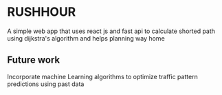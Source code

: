 # RUSHHOUR

A simple web app that uses react js and fast api to calculate shorted path using dijkstra's algorithm and helps planning way home

## Future work

Incorporate machine Learning algorithms to optimize traffic pattern predictions using past data
